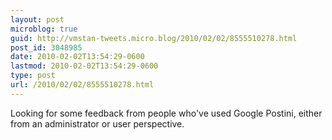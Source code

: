 ```yaml
---
layout: post
microblog: true
guid: http://vmstan-tweets.micro.blog/2010/02/02/8555510278.html
post_id: 3048985
date: 2010-02-02T13:54:29-0600
lastmod: 2010-02-02T13:54:29-0600
type: post
url: /2010/02/02/8555510278.html
---
```

Looking for some feedback from people who've used Google Postini, either from an administrator or user perspective.
